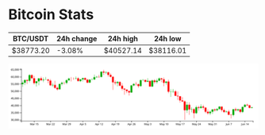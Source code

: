 # Bitcoin Stats

BTC/USDT|24h change|24h high|24h low|
|---|---|---|---|
|$38773.20|-3.08%|$40527.14|$38116.01|

<img src="./chart.svg">
